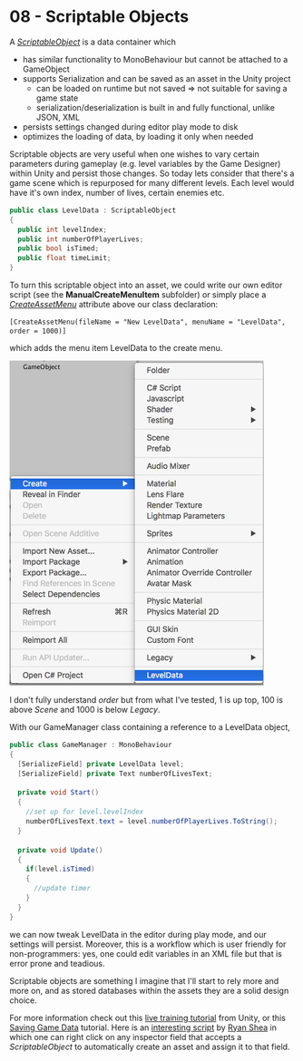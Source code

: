 # 08 - Scriptable Objects

A [*ScriptableObject*](https://docs.unity3d.com/ScriptReference/ScriptableObject.html) is a data container which
- has similar functionality to MonoBehaviour but cannot be attached to a GameObject
- supports Serialization and can be saved as an asset in the Unity project
   - can be loaded on runtime but not saved => not suitable for saving a game state
   - serialization/deserialization is built in and fully functional, unlike JSON, XML
- persists settings changed during editor play mode to disk
- optimizes the loading of data, by loading it only when needed

Scriptable objects are very useful when one wishes to vary certain parameters during gameplay (e.g. level variables by the Game Designer) within Unity and persist those changes. So today lets consider that there's a game scene which is repurposed for many different levels. Each level would have it's own index, number of lives, certain enemies etc.

```C#
public class LevelData : ScriptableObject
{
  public int levelIndex;
  public int numberOfPlayerLives;
  public bool isTimed;
  public float timeLimit;
}
```

To turn this scriptable object into an asset, we could write our own editor script (see the **ManualCreateMenuItem** subfolder) or simply place a [*CreateAssetMenu*](https://docs.unity3d.com/ScriptReference/CreateAssetMenuAttribute.html) attribute above our class declaration:

```
[CreateAssetMenu(fileName = "New LevelData", menuName = "LevelData", order = 1000)]
```

which adds the menu item LevelData to the create menu.

![](images/scriptableObjects1.png)

I don't fully understand *order* but from what I've tested, 1 is up top, 100 is above *Scene* and 1000 is below *Legacy*.

With our GameManager class containing a reference to a LevelData object,

```C#
public class GameManager : MonoBehaviour
{
  [SerializeField] private LevelData level;
  [SerializeField] private Text numberOfLivesText;

  private void Start()
  {
    //set up for level.levelIndex
    numberOfLivesText.text = level.numberOfPlayerLives.ToString();
  }

  private void Update()
  {
    if(level.isTimed)
    {
      //update timer
    }
  }
}
```

we can now tweak LevelData in the editor during play mode, and our settings will persist. Moreover, this is a workflow which is user friendly for non-programmers: yes, one could edit variables in an XML file but that is error prone and teadious.

Scriptable objects are something I imagine that I'll start to rely more and more on, and as stored databases within the assets they are a solid design choice.

For more information check out this [live training tutorial](https://unity3d.com/learn/tutorials/modules/beginner/live-training-archive/scriptable-objects) from Unity, or this [Saving Game Data](https://www.youtube.com/watch?v=ItZbTYO0Mnw) tutorial. Here is an [interesting script](https://gist.github.com/PachowStudios/2be3d01df2edcdf69116) by [Ryan Shea](https://github.com/PachowStudios) in which one can right click on any inspector field that accepts a *ScriptableObject* to automatically create an asset and assign it to that field.